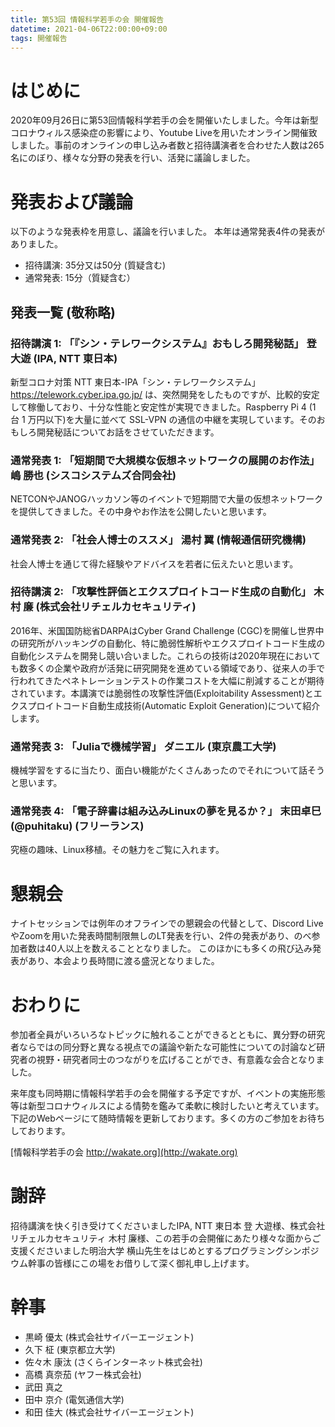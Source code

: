 ```yaml
---
title: 第53回 情報科学若手の会 開催報告
datetime: 2021-04-06T22:00:00+09:00
tags: 開催報告
---
```


# はじめに

2020年09月26日に第53回情報科学若手の会を開催いたしました。今年は新型コロナウィルス感染症の影響により、Youtube Liveを用いたオンライン開催致しました。事前のオンラインの申し込み者数と招待講演者を合わせた人数は265名にのぼり、様々な分野の発表を行い、活発に議論しました。

# 発表および議論

以下のような発表枠を用意し、議論を行いました。 本年は通常発表4件の発表がありました。

*   招待講演: 35分又は50分 (質疑含む)
*   通常発表: 15分（質疑含む）

## 発表一覧 (敬称略)

### 招待講演 1: 「『シン・テレワークシステム』おもしろ開発秘話」 登 大遊 (IPA, NTT 東日本)

新型コロナ対策 NTT 東日本-IPA「シン・テレワークシステム」 <https://telework.cyber.ipa.go.jp/> は、突然開発をしたものですが、比較的安定して稼働しており、十分な性能と安定性が実現できました。Raspberry Pi 4 (1 台 1 万円以下)を大量に並べて SSL-VPN の通信の中継を実現しています。そのおもしろ開発秘話についてお話をさせていただきます。

### 通常発表 1: 「短期間で大規模な仮想ネットワークの展開のお作法」 嶋 勝也 (シスコシステムズ合同会社)

NETCONやJANOGハッカソン等のイベントで短期間で大量の仮想ネットワークを提供してきました。その中身やお作法を公開したいと思います。

### 通常発表 2: 「社会人博士のススメ」 湯村 翼 (情報通信研究機構)

社会人博士を通じて得た経験やアドバイスを若者に伝えたいと思います。

### 招待講演 2: 「攻撃性評価とエクスプロイトコード生成の自動化」 木村 廉 (株式会社リチェルカセキュリティ)

2016年、米国国防総省DARPAはCyber Grand Challenge (CGC)を開催し世界中の研究所がハッキングの自動化、特に脆弱性解析やエクスプロイトコード生成の自動化システムを開発し競い合いました。これらの技術は2020年現在においても数多くの企業や政府が活発に研究開発を進めている領域であり、従来人の手で行われてきたペネトレーションテストの作業コストを大幅に削減することが期待されています。本講演では脆弱性の攻撃性評価(Exploitability Assessment)とエクスプロイトコード自動生成技術(Automatic Exploit Generation)について紹介します。

### 通常発表 3: 「Juliaで機械学習」 ダニエル (東京農工大学)

機械学習をするに当たり、面白い機能がたくさんあったのでそれについて話そうと思います。

### 通常発表 4: 「電子辞書は組み込みLinuxの夢を見るか？」 末田卓巳 (@puhitaku) (フリーランス)

究極の趣味、Linux移植。その魅力をご覧に入れます。

# 懇親会

ナイトセッションでは例年のオフラインでの懇親会の代替として、Discord LiveやZoomを用いた発表時間制限無しのLT発表を行い、2件の発表があり、のべ参加者数は40人以上を数えることとなりました。
このほかにも多くの飛び込み発表があり、本会より長時間に渡る盛況となりました。

# おわりに

参加者全員がいろいろなトピックに触れることができるとともに、異分野の研究者ならではの同分野と異なる視点での議論や新たな可能性についての討論など研究者の視野・研究者同士のつながりを広げることができ、有意義な会合となりました。

来年度も同時期に情報科学若手の会を開催する予定ですが、イベントの実施形態等は新型コロナウィルスによる情勢を鑑みて柔軟に検討したいと考えています。下記のWebページにて随時情報を更新しております。多くの方のご参加をお待ちしております。

[情報科学若手の会 http://wakate.org](http://wakate.org)

# 謝辞

招待講演を快く引き受けてくださいましたIPA, NTT 東日本 登 大遊様、株式会社リチェルカセキュリティ 木村 廉様、この若手の会開催にあたり様々な面からご支援くださいました明治大学 横山先生をはじめとするプログラミングシンポジウム幹事の皆様にこの場をお借りして深く御礼申し上げます。

# 幹事

- 黒崎 優太 (株式会社サイバーエージェント)
- 久下 柾 (東京都立大学)
- 佐々木 康汰 (さくらインターネット株式会社)
- 高橋 真奈茄 (ヤフー株式会社)
- 武田 真之
- 田中 京介 (電気通信大学)
- 和田 佳大 (株式会社サイバーエージェント)
